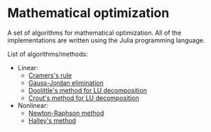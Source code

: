 # Mathematical optimization

A set of algorithms for mathematical optimization.
All of the implementations are written using the Julia programming language.

List of algorithms/methods:

- Linear:
  - [Cramers's rule](https://github.com/Nikola-Mircic/num-analysis/blob/main/src/linear/cramer.jl)
  - [Gauss-Jordan elimination](https://github.com/Nikola-Mircic/num-analysis/blob/main/src/linear/gauss.jl)
  - [Doolittle's method for LU decomposition](https://github.com/Nikola-Mircic/num-analysis/blob/main/src/linear/doolittle.jl)
  - [Crout's method for LU decomposition](https://github.com/Nikola-Mircic/num-analysis/blob/main/src/linear/crout.jl)
- Nonlinear:
  - [Newton-Raphson method](https://github.com/Nikola-Mircic/math-optimization/blob/main/src/nonlinear/newton-raphson.jl)
  - [Halley's method](https://github.com/Nikola-Mircic/math-optimization/blob/main/src/nonlinear/halley.jl)
